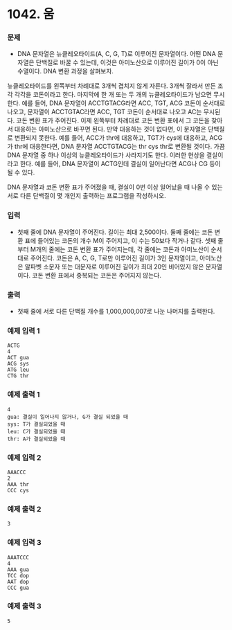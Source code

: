 # 1042. 움
### 문제
- DNA 문자열은 뉴클레오타이드(A, C, G, T)로 이루어진 문자열이다. 어떤 DNA 문자열은 단백질로 바꿀 수 있는데, 이것은 아미노산으로 이루어진 길이가 0이 아닌 수열이다. DNA 변환 과정을 살펴보자.

뉴클레오타이드를 왼쪽부터 차례대로 3개씩 겹치지 않게 자른다. 3개씩 잘라서 만든 조각 각각을 코돈이라고 한다. 마지막에 한 개 또는 두 개의 뉴클레오타이드가 남으면 무시한다. 예를 들어, DNA 문자열이 ACCTGTACG라면 ACC, TGT, ACG 코돈이 순서대로 나오고, 문자열이 ACCTGTAC라면 ACC, TGT 코돈이 순서대로 나오고 AC는 무시된다.
코돈 변환 표가 주어진다. 이제 왼쪽부터 차례대로 코돈 변환 표에서 그 코돈을 찾아서 대응하는 아미노산으로 바꾸면 된다. 만약 대응하는 것이 없다면, 이 문자열은 단백질로 변환되지 못한다. 예를 들어, ACC가 thr에 대응하고, TGT가 cys에 대응하고, ACG가 thr에 대응한다면, DNA 문자열 ACCTGTACG는 thr cys thr로 변환될 것이다.
가끔 DNA 문자열 중 하나 이상의 뉴클레오타이드가 사라지기도 한다. 이러한 현상을 결실이라고 한다. 예를 들어, DNA 문자열이 ACTG인데 결실이 일어난다면 ACG나 CG 등이 될 수 있다.

DNA 문자열과 코돈 변환 표가 주어졌을 때, 결실이 0번 이상 일어났을 때 나올 수 있는 서로 다른 단백질이 몇 개인지 출력하는 프로그램을 작성하시오.

### 입력
- 첫째 줄에 DNA 문자열이 주어진다. 길이는 최대 2,500이다. 둘째 줄에는 코돈 변환 표에 들어있는 코돈의 개수 M이 주어지고, 이 수는 50보다 작거나 같다. 셋째 줄부터 M개의 줄에는 코돈 변환 표가 주어지는데, 각 줄에는 코돈과 아미노산이 순서대로 주어진다. 코돈은 A, C, G, T로만 이루어진 길이가 3인 문자열이고, 아미노산은 알파벳 소문자 또는 대문자로 이루어진 길이가 최대 20인 비어있지 않은 문자열이다. 코돈 변환 표에서 중복되는 코돈은 주어지지 않는다.

### 출력
- 첫째 줄에 서로 다른 단백질 개수를 1,000,000,007로 나눈 나머지를 출력한다.

### 예제 입력 1 
```
ACTG
4
ACT gua
ACG sys
ATG leu
CTG thr
```
### 예제 출력 1
```
4
gua: 결실이 일어나지 않거나, G가 결실 되었을 때
sys: T가 결실되었을 때
leu: C가 결실되었을 때
thr: A가 결실되었을 때
```
### 예제 입력 2 
```
AAACCC
2
AAA thr
CCC cys
```
### 예제 출력 2 
```
3
```
### 예제 입력 3 
```
AAATCCC
4
AAA gua
TCC dop
AAT dop
CCC gua
```
### 예제 출력 3 
```
5
```
